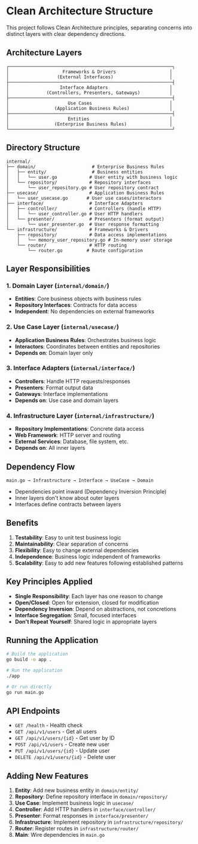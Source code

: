 # Clean Architecture Structure

This project follows Clean Architecture principles, separating concerns into distinct layers with clear dependency directions.

## Architecture Layers

```
┌─────────────────────────────────────────────────────────────┐
│                    Frameworks & Drivers                    │
│                  (External Interfaces)                     │
├─────────────────────────────────────────────────────────────┤
│                   Interface Adapters                       │
│              (Controllers, Presenters, Gateways)           │
├─────────────────────────────────────────────────────────────┤
│                      Use Cases                             │
│                 (Application Business Rules)               │
├─────────────────────────────────────────────────────────────┤
│                      Entities                              │
│                 (Enterprise Business Rules)                │
└─────────────────────────────────────────────────────────────┘
```

## Directory Structure

```
internal/
├── domain/                     # Enterprise Business Rules
│   ├── entity/                 # Business entities
│   │   └── user.go            # User entity with business logic
│   └── repository/            # Repository interfaces
│       └── user_repository.go # User repository contract
├── usecase/                   # Application Business Rules
│   └── user_usecase.go       # User use cases/interactors
├── interface/                 # Interface Adapters
│   ├── controller/            # Controllers (handle HTTP)
│   │   └── user_controller.go # User HTTP handlers
│   └── presenter/             # Presenters (format output)
│       └── user_presenter.go  # User response formatting
└── infrastructure/            # Frameworks & Drivers
    ├── repository/            # Data access implementations
    │   └── memory_user_repository.go # In-memory user storage
    └── router/                # HTTP routing
        └── router.go         # Route configuration
```

## Layer Responsibilities

### 1. Domain Layer (`internal/domain/`)
- **Entities**: Core business objects with business rules
- **Repository Interfaces**: Contracts for data access
- **Independent**: No dependencies on external frameworks

### 2. Use Case Layer (`internal/usecase/`)
- **Application Business Rules**: Orchestrates business logic
- **Interactors**: Coordinates between entities and repositories
- **Depends on**: Domain layer only

### 3. Interface Adapters (`internal/interface/`)
- **Controllers**: Handle HTTP requests/responses
- **Presenters**: Format output data
- **Gateways**: Interface implementations
- **Depends on**: Use case and domain layers

### 4. Infrastructure Layer (`internal/infrastructure/`)
- **Repository Implementations**: Concrete data access
- **Web Framework**: HTTP server and routing
- **External Services**: Database, file system, etc.
- **Depends on**: All inner layers

## Dependency Flow

```
main.go → Infrastructure → Interface → UseCase → Domain
```

- Dependencies point inward (Dependency Inversion Principle)
- Inner layers don't know about outer layers
- Interfaces define contracts between layers

## Benefits

1. **Testability**: Easy to unit test business logic
2. **Maintainability**: Clear separation of concerns
3. **Flexibility**: Easy to change external dependencies
4. **Independence**: Business logic independent of frameworks
5. **Scalability**: Easy to add new features following established patterns

## Key Principles Applied

- **Single Responsibility**: Each layer has one reason to change
- **Open/Closed**: Open for extension, closed for modification
- **Dependency Inversion**: Depend on abstractions, not concretions
- **Interface Segregation**: Small, focused interfaces
- **Don't Repeat Yourself**: Shared logic in appropriate layers

## Running the Application

```bash
# Build the application
go build -o app .

# Run the application
./app

# Or run directly
go run main.go
```

## API Endpoints

- `GET /health` - Health check
- `GET /api/v1/users` - Get all users
- `GET /api/v1/users/{id}` - Get user by ID
- `POST /api/v1/users` - Create new user
- `PUT /api/v1/users/{id}` - Update user
- `DELETE /api/v1/users/{id}` - Delete user

## Adding New Features

1. **Entity**: Add new business entity in `domain/entity/`
2. **Repository**: Define repository interface in `domain/repository/`
3. **Use Case**: Implement business logic in `usecase/`
4. **Controller**: Add HTTP handlers in `interface/controller/`
5. **Presenter**: Format responses in `interface/presenter/`
6. **Infrastructure**: Implement repository in `infrastructure/repository/`
7. **Router**: Register routes in `infrastructure/router/`
8. **Main**: Wire dependencies in `main.go`
